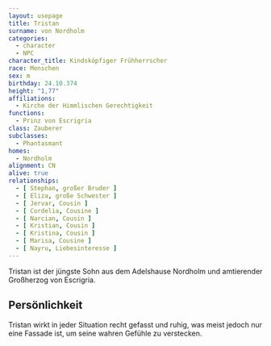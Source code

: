 ```yaml
---
layout: usepage
title: Tristan
surname: von Nordholm
categories:
  - character
  - NPC
character_title: Kindsköpfiger Frühherrscher
race: Menschen
sex: m
birthday: 24.10.374
height: "1,77"
affiliations:
  - Kirche der Himmlischen Gerechtigkeit
functions:
  - Prinz von Escrigria
class: Zauberer
subclasses:
  - Phantasmant
homes:
  - Nordholm
alignment: CN
alive: true
relationships:
  - [ Stephan, großer Bruder ]
  - [ Eliza, große Schwester ]
  - [ Jervar, Cousin ]
  - [ Cordelia, Cousine ]
  - [ Narcian, Cousin ]
  - [ Kristian, Cousin ]
  - [ Kristina, Cousin ]
  - [ Marisa, Cousine ]
  - [ Nayru, Liebesinteresse ]
---
```


Tristan ist der jüngste Sohn aus dem Adelshause Nordholm und amtierender Großherzog von Escrigria.

<!--more-->

## Persönlichkeit

Tristan wirkt in jeder Situation recht gefasst und ruhig, was meist jedoch nur eine Fassade ist, um seine wahren Gefühle
zu verstecken.